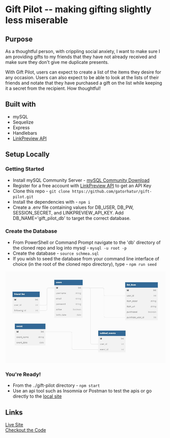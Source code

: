 # Gift Pilot -- making gifting slightly less miserable

## Purpose

As a thoughtful person, with crippling social anxiety, I want to make sure I am providing gifts to my friends that they have not already received and make sure they don't give me duplicate presents.

With Gift Pilot, users can expect to create a list of the items they desire for any occasion. Users can also expect to be able to look at the lists of their friends and notate that they have purchased a gift on the list while keeping it a secret from the recipient. How thoughtful!

## Built with

- mySQL
- Sequelize
- Express
- Handlebars
- [LinkPreview API](https://www.linkpreview.net/)

## Setup Locally

### Getting Started

- Install mySQL Community Server - [mySQL Community Download]('https://dev.mysql.com/downloads/mysql/')
- Register for a free account with [LinkPreview API](https://www.linkpreview.net/) to get an API Key
- Clone this repo - `git clone https://github.com/gatorhatur/gift-pilot.git`
- Install the dependencies with - `npm i`
- Create a .env file containing values for DB_USER, DB_PW, SESSION_SECRET, and LINKPREVIEW_API_KEY. Add DB_NAME='gift_pilot_db' to target the correct database.

### Create the Database

- From PowerShell or Command Prompt navigate to the 'db' directory of the cloned repo and log into mysql - `mysql -u root -p`
- Create the database - `source schmea.sql`
- If you wish to seed the database from your command line interface of choice (in the root of the cloned repo directory), type - `npm run seed`

![Database Diagram](/public/images/Database_Diagram.JPG)

### You're Ready!

- From the ../gift-pilot directory - `npm start`
- Use an api tool such as Insomnia or Postman to test the apis or go directly to the [local site](http://localhost:3001)

## Links

[Live Site](https://gift-pilot.herokuapp.com/home)<br>
[Checkout the Code](https://github.com/gatorhatur/gift-pilot)
